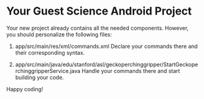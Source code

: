 # Your Guest Science Android Project

Your new project already contains all the needed components. However, you should 
personalize the following files:

1. app/src/main/res/xml/commands.xml
	Declare your commands there and their corresponding syntax.

2. app/src/main/java/edu/stanford/asl/geckoperchinggripper/StartGeckoperchinggripperService.java
	Handle your commands there and start building your code.

Happy coding!
